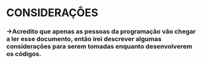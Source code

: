 # CONSIDERAÇÔES
### ->Acredito que apenas as pessoas da programação vão chegar a ler esse documento, então irei descrever algumas considerações para serem tomadas enquanto desenvolverem os códigos.
